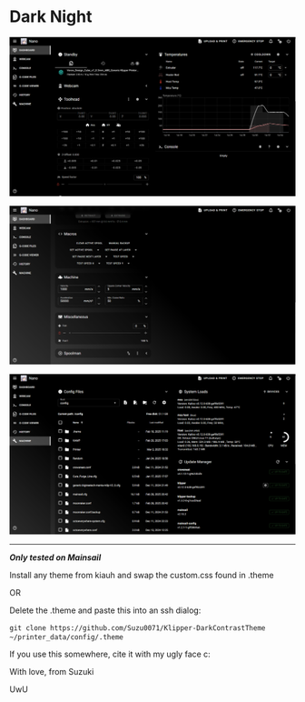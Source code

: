 # Dark Night
![](./screenshot-1.png)

![](./screenshot-2.png)

![](./screenshot-3.png)
_________________________________________________
***Only tested on Mainsail***

Install any theme from kiauh and swap the custom.css found in .theme

OR

Delete the .theme and paste this into an ssh dialog:


```
git clone https://github.com/Suzu0071/Klipper-DarkContrastTheme ~/printer_data/config/.theme
```

If you use this somewhere, cite it with my ugly face c:

With love, from Suzuki

UwU
